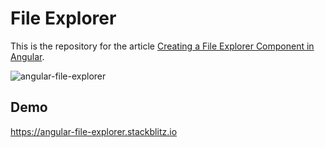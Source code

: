 # File Explorer
This is the repository for the article [Creating a File Explorer Component in Angular](https://malcoded.com/posts/angular-file-explorer-component).

![angular-file-explorer](https://raw.githubusercontent.com/LukasMarx/angular-file-manager/master/angular-file-explorer.png)

## Demo

https://angular-file-explorer.stackblitz.io
